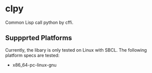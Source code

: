 # clpy

Common Lisp call python by cffi.

## Suppprted Platforms

Currently, the libary is only tested on Linux with SBCL. The following platform specs are tested:

* x86_64-pc-linux-gnu

